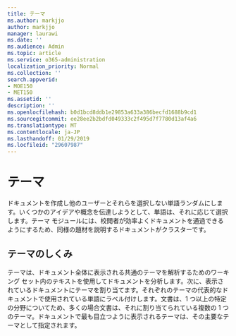 ```yaml
---
title: テーマ
ms.author: markjjo
author: markjjo
manager: laurawi
ms.date: ''
ms.audience: Admin
ms.topic: article
ms.service: o365-administration
localization_priority: Normal
ms.collection: ''
search.appverid:
- MOE150
- MET150
ms.assetid: ''
description: ''
ms.openlocfilehash: b0d1bcd8ddb1e29853a633a386becfd1688b9cd1
ms.sourcegitcommit: ee28ee2b2bdfd049333c2f495d7f7780d13af4a6
ms.translationtype: MT
ms.contentlocale: ja-JP
ms.lasthandoff: 01/29/2019
ms.locfileid: "29607987"
---
```

# <a name="themes"></a>テーマ
ドキュメントを作成し他のユーザーとそれらを選択しない単語ランダムにします。いくつかのアイデアや概念を伝達しようとして、単語は、それに応じて選択します。テーマ モジュールには、校閲者が効率よくドキュメントを通過できるようにするため、同様の題材を説明するドキュメントがクラスターです。

## <a name="how-does-themes-work"></a>テーマのしくみ
テーマは、ドキュメント全体に表示される共通のテーマを解析するためのワーキング セット内のテキストを使用してドキュメントを分析します。次に、表示されているドキュメントにテーマを割り当てます。それぞれのテーマの代表的なドキュメントで使用されている単語にラベル付けします。文書は、1 つ以上の特定の分野についてため、多くの場合文書は、それに割り当てられている複数の 1 つのテーマ。ドキュメントで最も目立つように表示されるテーマは、その主要なテーマとして指定されます。